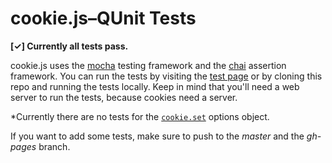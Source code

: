 # cookie.js–QUnit Tests
**[✓] Currently all tests pass.**

cookie.js uses the [mocha](http://visionmedia.github.com/mocha) testing framework and the [chai](http://chaijs.com) assertion framework. You can run the tests by visiting the [test page](http://js-coder.github.com/cookie.js/tests/) or by cloning this repo and running the tests
locally. Keep in mind that you'll need a web server to run the tests, because cookies need a server.

*Currently there are no tests for the [`cookie.set`](https://github.com/js-coder/cookie.js#cookieset) options object.

If you want to add some tests, make sure to push to the *master* and the *gh-pages* branch.